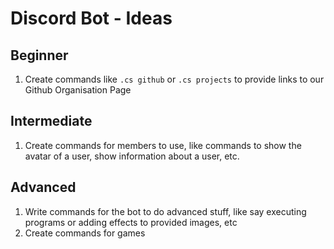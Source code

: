 # Discord Bot - Ideas

## Beginner

1. Create commands like `.cs github` or `.cs projects` to provide links to our Github Organisation Page

## Intermediate

1. Create commands for members to use, like commands to show the avatar of a user, show information about a user, etc.

## Advanced

1. Write commands for the bot to do advanced stuff, like say executing programs or adding effects to provided images, etc
2. Create commands for games